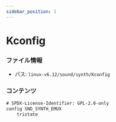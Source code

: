 ```yaml
---
sidebar_position: 1
---
```

# Kconfig

### ファイル情報

- パス: `linux-v6.12/sound/synth/Kconfig`

### コンテンツ

```txt
# SPDX-License-Identifier: GPL-2.0-only
config SND_SYNTH_EMUX
	tristate

```
